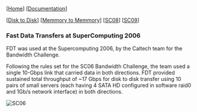 [[Home](index.md)]   [[Documentation](doc-fdt-ddcopy.md)]

[[Disk to Disk](perf-disk-to-disk.md)]   [[Memmory to Memmory](perf-memory-to-memory.md)]   [[SC08](perf-sc08.md)]   [[SC09](perf-sc09.md)]

### Fast Data Transfers at SuperComputing 2006
FDT was used at the Supercomputing 2006, by the Caltech team for the Bandwidth Challenge.

Following the rules set for the SC06 Bandwidth Challenge, the team used a single 10-Gbps link that carried data in both directions. FDT provided sustained total throughput of ~17 Gbps for disk to disk transfer using 10 pairs of small servers (each having 4 SATA HD configured in software raid0 and 1Gb/s network interface) in both directions.

![SC06](/img/>SC06.png)
